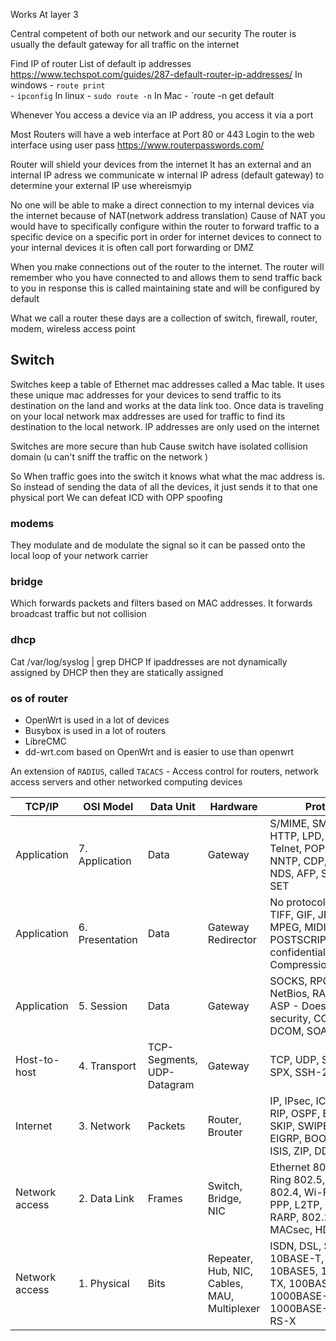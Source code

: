 
Works At layer 3 

Central competent of both our network and our security 
The router is usually the default gateway for all traffic on the internet 

Find IP of router
List of default ip addresses https://www.techspot.com/guides/287-default-router-ip-addresses/
In windows
	- `route print`  
	- `ipconfig`
In linux 
	- `sudo route -n`
In Mac 
	- `route -n get default

Whenever You access a device via an IP address, you access it via a port 

Most Routers will have a web interface at Port 80 or 443
Login to the web interface using user pass 
https://www.routerpasswords.com/

Router will shield your devices from the internet 
It has an external and an internal IP adress we communicate w internal IP adress (default gateway) to determine your external IP use whereismyip

No one will be able to make a direct connection to my internal devices via the internet because of NAT(network address translation)
Cause of NAT you would have to specifically configure within the router to forward traffic to a specific device on a specific port in order for internet devices to connect to your internal devices it is often call port forwarding or DMZ 

When you make connections out of the router to the internet. The router will remember who you have connected to and allows them to send traffic back to you in response this is called maintaining state and will be configured by default 

What we call a router these days are a collection of switch, firewall, router, modem, wireless access point 

## Switch

Switches keep a table of Ethernet mac addresses called a Mac table. It uses these unique mac addresses for your devices to send traffic to its destination on the land and works at the data link too.
Once data is traveling on your local network max addresses are used for traffic to find its destination to the local network. IP addresses are only used on the internet 

Switches are more secure than hub 
Cause switch have isolated collision domain (u can't sniff the traffic on the network )

So When traffic goes into the switch it knows what what the mac address is. So instead of sending the data of all the devices, it just sends it to that one physical port 
We can defeat ICD with OPP spoofing 

### modems 

They modulate and de modulate the signal so it can be passed onto the local loop of your network carrier 

### bridge 

Which forwards packets and filters based on MAC addresses. It forwards broadcast traffic but not collision 

### dhcp

Cat /var/log/syslog | grep DHCP
If ipaddresses are not dynamically assigned by DHCP then they are statically assigned
### os of router

- OpenWrt is used in a lot of devices
- Busybox is used in a lot of routers 
- LibreCMC 
- dd-wrt.com based on OpenWrt and is easier to use than openwrt 

An extension of `RADIUS`, called `TACACS` -
Access control for routers, network access servers and other networked computing devices 


| TCP/IP | OSI Model | Data Unit | Hardware | Protocols |
|---|---|---|---|---|
| Application | 7. Application | Data | Gateway | S/MIME, SMTP, SNMP, HTTP, LPD, FTP, TFTP, Telnet, POP, SMB, NNTP, CDP, GOPHER, NDS, AFP, SAP, NCP, SET |
| Application | 6. Presentation | Data | Gateway Redirector | No protocols. Service: TIFF, GIF, JPEG, ASCII, MPEG, MIDI, EBCDIC, POSTSCRIPT - Ensures confidentiality, Compression/Encryption |
| Application | 5. Session | Data | Gateway | SOCKS, RPC, NFS, SQL, NetBios, RADIUS, DNS, ASP - Doesn't ensure security, CORBA, DCOM, SOAP, .NET |
| Host-to-host | 4. Transport | TCP-Segments, UDP-Datagram | Gateway | TCP, UDP, SSL/TLS, SPX, SSH-2, ATP |
| Internet | 3. Network | Packets | Router, Brouter | IP, IPsec, ICMP, IGMP, RIP, OSPF, BGP, IPX, SKIP, SWIPE, NAT, IGRP, EIGRP, BOOTP, DHCP, ISIS, ZIP, DDP |
| Network access | 2. Data Link | Frames | Switch, Bridge, NIC | Ethernet 802.3, Token Ring 802.5, ATM, FDDI, 802.4, Wi-Fi 802.11, PPP, L2TP, SLIP, ARP, RARP, 802.1AE MACsec, HDLC |
| Network access | 1. Physical | Bits | Repeater, Hub, NIC, Cables, MAU, Multiplexer | ISDN, DSL, SONET, 10BASE-T, 10BASE2, 10BASE5, 100BASE-TX, 100BASE-FX, 1000BASE-T, 1000BASE-SX, EIA-X, RS-X |
